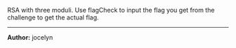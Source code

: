 RSA with three moduli. Use flagCheck to input the flag you get from the challenge to get the actual flag.

---
**Author:** jocelyn
